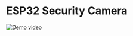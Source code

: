 # ESP32 Security Camera
[![Demo video](https://img.youtube.com/vi/aHZsF3fdTEU/0.jpg)](https://www.youtube.com/watch?v=aHZsF3fdTEU)
